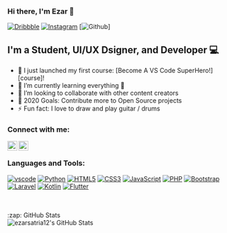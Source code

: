 ### Hi there, I'm Ezar 👋

[![Dribbble](https://img.shields.io/website?label=codeSTACKr.com&style=for-the-badge&url=https%3A%2F%2Fcodestackr.com)](https://dribbble.com/ezar_pramana)
[![Instagram](https://img.shields.io/twitter/follow/codeSTACKr?color=1DA1F2&logo=twitter&style=for-the-badge)](https://www.instagram.com/ezarsatpra)
[![Github](https://img.shields.io/github/followers/ezarsatria12?style=flat-square&logo=appveyor)]

## I'm a Student, UI/UX Dsigner, and Developer 💻

- 🔭 I just launched my first course: [Become A VS Code SuperHero!][course]!
- 🌱 I’m currently learning everything 🤣
- 👯 I’m looking to collaborate with other content creators
- 🥅 2020 Goals: Contribute more to Open Source projects
- ⚡ Fun fact: I love to draw and play guitar / drums

### Connect with me:


[<img align="left" alt="Dribbble" width="22px" src="https://cdn.jsdelivr.net/npm/simple-icons@3.13.0/icons/dribbble.svg" />][Dribbble]
[<img align="left" alt="Instagram" width="22px" src="https://cdn.jsdelivr.net/npm/simple-icons@v3/icons/instagram.svg" />][Instagram]

<br />

### Languages and Tools:
[![vscode](https://img.shields.io/badge/Visual_Studio_Code-0078D4?style=for-the-badge&logo=visual%20studio%20code&logoColor=white)]()
[![Python](https://img.shields.io/badge/Python-3776AB?style=for-the-badge&logo=python&logoColor=white)]()
[![HTML5](https://img.shields.io/badge/HTML5-E34F26?style=for-the-badge&logo=html5&logoColor=white)]()
[![CSS3](https://img.shields.io/badge/CSS3-1572B6?style=for-the-badge&logo=css3&logoColor=white)]()
[![JavaScript](https://img.shields.io/badge/JavaScript-323330?style=for-the-badge&logo=javascript&logoColor=F7DF1E)]()
[![PHP](https://img.shields.io/badge/PHP-777BB4?style=for-the-badge&logo=php&logoColor=white)]()
[![Bootstrap](https://img.shields.io/badge/Bootstrap-563D7C?style=for-the-badge&logo=bootstrap&logoColor=white)]()
[![Laravel](https://img.shields.io/badge/Laravel-FF2D20?style=for-the-badge&logo=laravel&logoColor=white)]()
[![Kotlin](https://img.shields.io/badge/Kotlin-0095D5?&style=for-the-badge&logo=kotlin&logoColor=white)]()
[![Flutter](https://img.shields.io/badge/Flutter-02569B?style=for-the-badge&logo=flutter&logoColor=white)]()

<br />
<br />

  <summary>:zap: GitHub Stats</summary>

  <img align="left" alt="ezarsatria12's GitHub Stats" src="https://github-readme-stats.ezarsatria12.vercel.app/api?username=ezarsatria12&show_icons=true&hide_border=true" />

[Instagram]: https://www.instagram.com/ezarsatpra
[Dribbble]: https://dribbble.com/ezar_pramana

